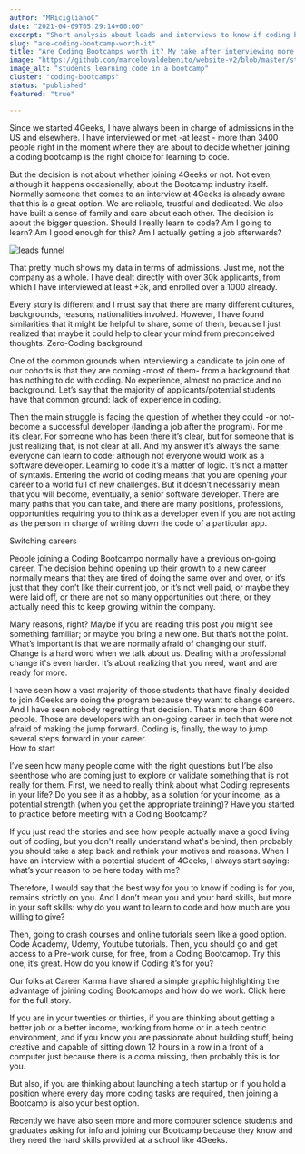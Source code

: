 ```yaml
---
author: "MRiciglianoC"
date: "2021-04-09T05:29:14+00:00"
excerpt: "Short analysis about leads and interviews to know if coding bootcamps are worth it"
slug: "are-coding-bootcamp-worth-it"
title: "Are Coding Bootcamps worth it? My take after interviewing more than +3000 leads"
image: "https://github.com/marcelovaldebenito/website-v2/blob/master/static/images/blog/coding-in-bootcamp.jpg?raw=true"
image_alt: "students learning code in a bootcamp"
cluster: "coding-bootcamps"
status: "published"
featured: "true"

---
```


Since we started 4Geeks, I have always been in charge of admissions in the US and elsewhere. I have interviewed or met -at least - more than 3400 people right in the moment where they are about to decide whether joining a coding bootcamp is the right choice for learning to code. 

But the decision is not about whether joining 4Geeks or not. Not even, although it happens occasionally, about the Bootcamp industry itself. Normally someone that comes to an interview at 4Geeks is already aware that this is a great option. We are reliable, trustful and dedicated. We also have built a sense of family and care about each other. The decision is about the bigger question. Should I really learn to code? Am I going to learn? Am I good enough for this? Am I actually getting a job afterwards?

![leads funnel](https://github.com/marcelovaldebenito/website-v2/blob/master/static/images/blog/leads.png?raw=true)

That pretty much shows my data in terms of admissions. Just me, not the company as a whole. I have dealt directly with over 30k applicants, from which I have interviewed at least +3k, and enrolled over a 1000 already. 

Every story is different and I must say that there are many different cultures, backgrounds, reasons, nationalities involved. However, I have found similarities that it might be helpful to share, some of them, because I just realized that maybe it could help to clear your mind from preconceived thoughts. 
Zero-Coding background

One of the common grounds when interviewing a candidate to join one of our cohorts is that they are coming -most of them- from a background that has nothing to do with coding. No experience, almost no practice and no background. Let’s say that the majority of applicants/potential students have that common ground: lack of experience in coding. 

Then the main struggle is facing the question of whether they could -or not- become a successful developer (landing a job after the program). For me it’s clear. For someone who has been there it’s clear, but for someone that is just realizing that, is not clear at all. And my answer it’s always the same: everyone can learn to code; although not everyone would work as a software developer.
Learning to code it’s a matter of logic. It’s not a matter of syntaxis. Entering the world of coding means that you are opening your career to a world full of new challenges. But it doesn’t necessarily mean that you will become, eventually, a senior software developer. There are many paths that you can take, and there are many positions, professions, opportunities requiring you to think as a developer even if you are not acting as the person in charge of writing down the code of a particular app. 

Switching careers

People joining a Coding Bootcampo normally have a previous on-going career. The decision behind opening up their growth to a new career normally means that they are tired of doing the same over and over, or it’s just that they don’t like their current job, or it’s not well paid, or maybe they were laid off, or there are not so many opportunities out there, or they actually need this to keep growing within the company.

Many reasons, right? Maybe if you are reading this post you might see something familiar; or maybe you bring a new one. But that’s not the point. What’s important is that we are normally afraid of changing our stuff. Change is a hard word when we talk about us. Dealing with a professional change it's even harder. It’s about realizing that you need, want and are ready for more. 

I have seen how a vast majority of those students that have finally decided to join 4Geeks are doing the program because they want to change careers. And I have seen nobody regretting that decision. That’s more than 600 people. Those are developers with an on-going career in tech that were not afraid of making the jump forward. Coding is, finally, the way to jump several steps forward in your career.  
How to start

I’ve seen how many people come with the right questions but I’be also seenthose who are coming just to explore or validate something that is not really for them. First, we need to really think about what Coding represents in your life? Do you see it as a hobby, as a solution for your income, as a potential strength (when you get the appropriate training)? Have you started to practice before meeting with a Coding Bootcamp? 

If you just read the stories and see how people actually make a good living out of coding, but you don't really understand what's behind, then probably you should take a step back and rethink your motives and reasons. When I have an interview with a potential student of 4Geeks, I always start saying: what’s your reason to be here today with me?

Therefore, I would say that the best way for you to know if coding is for you, remains strictly on you. And I don’t mean you and your hard skills, but more in your soft skills: why do you want to learn to code and how much are you willing to give? 

Then, going to crash courses and online tutorials seem like a good option. Code Academy, Udemy, Youtube tutorials. Then, you should go and get access to a Pre-work curse, for free, from a Coding Bootcamop. Try this one, it’s great. 
How do you know if Coding it’s for you?

Our folks at Career Karma have shared a simple graphic highlighting the advantage of joining coding Bootcamops and how do we work. Click here for the full story.



If you are in your twenties or thirties, if you are thinking about getting a better job or a better income, working from home or in a tech centric environment, and if you know you are passionate about building stuff, being creative and capable of sitting down 12 hours in a row in a front of a computer just because there is a coma missing, then probably this is for you. 

But also, if you are thinking about launching a tech startup or if you hold a position where every day more coding tasks are required, then joining a Bootcamp is also your best option. 

Recently we have also seen more and more computer science students and graduates asking for info and joining our Bootcamp because they know and they need the hard skills provided at a school like 4Geeks.



